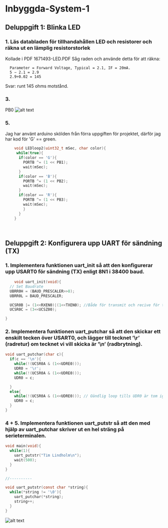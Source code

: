 # Inbyggda-System-1



## Deluppgift 1: Blinka LED

### 1. Läs databladen för tillhandahållen LED och resistorer och räkna ut en lämplig resistorstorlek
   Kollade i PDF 1671493-LED.PDF
      Såg raden och använde detta för att räkna:
      
      Parameter = Forward Voltage, Typical = 2.1, IF = 20mA.      
      5 − 2.1 = 2.9
      2.9÷0.02 = 145
      
   Svar: runt 145 ohms motstånd.

### 3. 
  PB0
  ![alt text](https://i.imgur.com/gU3xKbO.png)
  
### 5.
Jag har använt arduino skölden från förra uppgiften för projektet, därför jag har kod för 'G' == green.
```C
    void LEDloop2(uint32_t mSec, char color){
     while(true){
      if(color == 'G'){
        PORTB ^= (1 << PB1);
        wait(mSec);
      }
      if(color == 'B'){
        PORTB ^= (1 << PB2);
        wait(mSec);
      }
      if(color == 'R'){
        PORTB ^= (1 << PB3);
        wait(mSec);
        }
      }
    }
```
```C
    
```
## Deluppgift 2: Konfigurera upp UART för sändning (TX)
### 1. Implementera funktionen uart_init så att den konfigurerar upp USART0 för sändning (TX) enligt 8N1 i 38400 baud.
```C
    void uart_init(void){
  // Set Baudrate
  UBRR0H = (BAUD_PRESCALER>>8);
  UBRR0L = BAUD_PRESCALER;

  UCSR0B |= (1<<RXEN0)|(1<<TXEN0); //Både för transmit och recive för tydlighet.
  UCSR0C = (3<<UCSZ00); 

}
```
### 2. Implementera funktionen uart_putchar så att den skickar ett enskilt tecken över USART0, och lägger till tecknet ’\r’ (radretur) om tecknet vi vill skicka är ’\n’ (radbrytning).
```C
void uart_putchar(char c){
  if(c == '\n'){
    while(!(UCSR0A & (1<<UDRE0)));
    UDR0 = '\r';
    while(!(UCSR0A & (1<<UDRE0)));
    UDR0 = c;

  }
  else{
    while(!(UCSR0A & (1<<UDRE0))); // Oändlig loop tills UDR0 är tom igen
    UDR0 = c;
  }
}
```
### 4 + 5. Implementera funktionen uart_putstr så att den med hjälp av uart_putchar skriver ut en hel sträng på serieterminalen.
```C
void main(void){
  while(1){
    uart_putstr("Tim Lindholm\n");
    wait(500);
  }
}

//----------

void uart_putstr(const char *string){
  while(*string != '\0'){
    uart_putchar(*string);
    string++;
  }
}
```
![alt text](https://i.imgur.com/4jgbJ5w.png)

